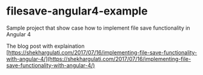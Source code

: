 # filesave-angular4-example
Sample project that show case how to implement file save functionality in Angular 4

The blog post with explaination [https://shekhargulati.com/2017/07/16/implementing-file-save-functionality-with-angular-4/](https://shekhargulati.com/2017/07/16/implementing-file-save-functionality-with-angular-4/)
